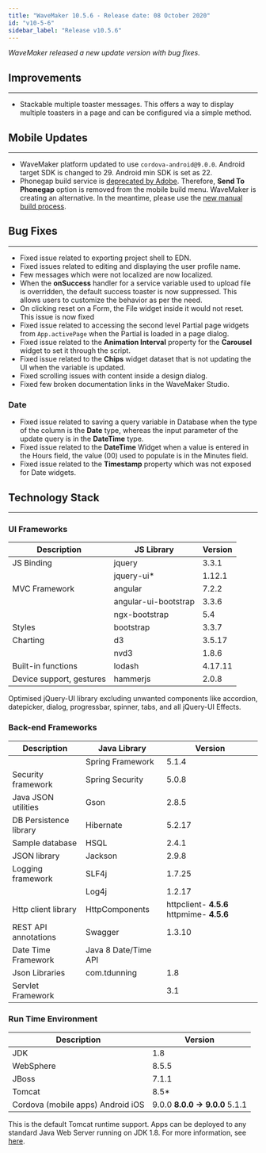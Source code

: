 ```yaml
---
title: "WaveMaker 10.5.6 - Release date: 08 October 2020"
id: "v10-5-6"
sidebar_label: "Release v10.5.6"
---
```

*WaveMaker released a new update version with bug fixes.*

## Improvements

---

- Stackable multiple toaster messages. This offers a way to display multiple toasters in a page and can be configured via a simple method.

## Mobile Updates

---

- WaveMaker platform updated to use `cordova-android@9.0.0`. Android target SDK is changed to 29. Android min SDK is set as 22.
- Phonegap build service is [deprecated by Adobe](https://blog.phonegap.com/update-for-customers-using-phonegap-and-phonegap-build-cc701c77502c). Therefore, **Send To Phonegap** option is removed from the mobile build menu. WaveMaker is creating an alternative. In the meantime, please use the [new manual build process](/learn/hybrid-mobile/mobile-build-manual).

## Bug Fixes

---

- Fixed issue related to exporting project shell to EDN.
- Fixed issues related to editing and displaying the user profile name.
- Few messages which were not localized are now localized.
- When the **onSuccess** handler for a service variable used to upload file is overridden, the default success toaster is now suppressed. This allows users to customize the behavior as per the need.
- On clicking reset on a Form, the File widget inside it would not reset. This issue is now fixed
- Fixed issue related to accessing the second level Partial page widgets from `App.activePage` when the Partial is loaded in a page dialog.
- Fixed issue related to the **Animation Interval** property for the **Carousel** widget to set it through the script.
- Fixed issue related to the **Chips** widget dataset that is not updating the UI when the variable is updated.
- Fixed scrolling issues with content inside a design dialog.
- Fixed few broken documentation links in the WaveMaker Studio.

### Date

- Fixed issue related to saving a query variable in Database when the type of the column is the **Date** type, whereas the input parameter of the update query is in the **DateTime** type.
- Fixed issue related to the **DateTime** Widget when a value is entered in the Hours field, the value (00) used to populate is in the Minutes field.
- Fixed issue related to the **Timestamp** property which was not exposed for Date widgets.

## Technology Stack

---

### UI Frameworks

| Description | JS Library | Version |
| --- | --- | --- |
| JS Binding | jquery | 3.3.1 |
|  | jquery-ui* | 1.12.1 |
| MVC Framework | angular | 7.2.2 |
|  | angular-ui-bootstrap | 3.3.6 |
|  | ngx-bootstrap | 5.4|
| Styles | bootstrap | 3.3.7 |
| Charting | d3 | 3.5.17 |
|  | nvd3 | 1.8.6 |
| Built-in functions | lodash | 4.17.11 |
| Device support, gestures | hammerjs | 2.0.8 |

Optimised jQuery-UI library excluding unwanted components like accordion, datepicker, dialog, progressbar, spinner, tabs, and all jQuery-UI Effects.

### Back-end Frameworks

| Description | Java Library | Version |
| --- | --- | --- |
|  | Spring Framework |5.1.4 |
| Security framework | Spring Security | 5.0.8 |
| Java JSON utilities | Gson |2.8.5 |
| DB Persistence library | Hibernate |5.2.17 |
| Sample database | HSQL |2.4.1 |
| JSON library | Jackson |2.9.8 |
| Logging framework | SLF4j |1.7.25 |
|  | Log4j | 1.2.17 |
| Http client library | HttpComponents |httpclient- **4.5.6**   httpmime- **4.5.6** |
| REST API annotations | Swagger | 1.3.10 |
| Date Time Framework | Java 8 Date/Time API |  |
| Json Libraries | com.tdunning |  1.8 |
| Servlet Framework |  | 3.1 |

### Run Time Environment

| Description | Version |
| --- | --- |
| JDK | 1.8 |
| WebSphere | 8.5.5 |
| JBoss | 7.1.1 |
| Tomcat | 8.5* |
| Cordova (mobile apps)   Android   iOS | 9.0.0   **8.0.0 -> 9.0.0**    5.1.1 |


This is the default Tomcat runtime support. Apps can be deployed to any standard Java Web Server running on JDK 1.8. For more information, see [here](/learn/app-development/deployment/deployment-web-server).
